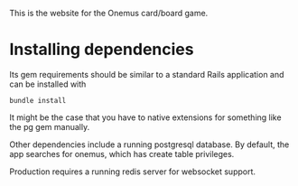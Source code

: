 This is the website for the Onemus card/board game.

# Installing dependencies
Its gem requirements should be similar to a standard Rails application and can be installed with
```
bundle install
```
It might be the case that you have to native extensions for something like the pg gem manually.

Other dependencies include a running postgresql database. By default, the app searches for onemus, which has create table privileges.

Production requires a running redis server for websocket support.
